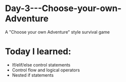 # Day-3---Choose-your-own-Adventure
A "Choose your own Adventure" style survival game

# Today I learned:
- If/elif/else control statements
- Control flow and logical operators
- Nested if statements
